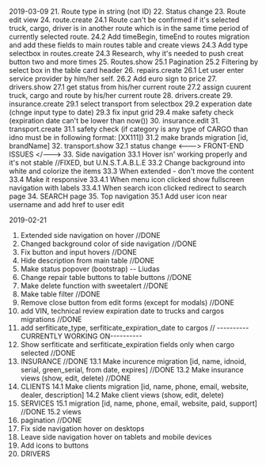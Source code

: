 2019-03-09
21. Route type in string (not ID)
22. Status change
23. Route edit view
24. route.create
	24.1 Route can't be confirmed if it's selected truck, cargo, driver is in another route which is in the same time period of currently selected route.
	24.2 Add timeBegin, timeEnd to routes migration and add these fields to main routes table and create views
	24.3 Add type selectbox in routes.create
	24.3 Research, why it's needed to push creat button two and more times
25. Routes.show
	25.1 Pagination
	25.2 Filtering by select box in the table card header
26. repairs.create
	26.1 Let user enter service provider by him/her self.
	26.2 Add euro sign to price
27. drivers.show
	27.1 get status from his/her current route
	27.2 assign cuurent truck, cargo and route by his/her current route
28. drivers.create
29. insurance.create
	29.1 select transport from selectbox
	29.2 experation date (chnge input type to date)
	29.3 fix input grid
	29.4 make safety check (expiration date can't be lower than now())
30. insurance.edit
31. transport.create
 31.1 safety check (if category is any type of CARGO than idno must be in following format: [XX111])
 31.2 make brands migration [id, brandName]
32. transport.show
	32.1 status change
<--->	FRONT-END ISSUES	</--->
33. Side navigation
	33.1 Hover isn' working properly and it's not stable //FIXED, but U.N.S.T.A.B.L.E
	33.2 Change background into white and colorize the items
	33.3 When extended - don't move the content
	33.4 Make it responsive
		33.4.1 When menu icon clicked show fullscreen navigation with labels
		33.4.1 When search icon clicked redirect to search page
34. SEARCH page
35. Top navigation
 35.1 Add user icon near username and add href to user edit

2019-02-21
1. Extended side navigation on hover //DONE
2. Changed background color of side navigation //DONE
3. Fix button and input hovers //DONE
4. Hide description from main table //DONE
5. Make status popover (bootstrap) -- Liudas
6. Change repair table buttons to table buttons //DONE
7. Make delete function with sweetalert //DONE
8. Make table filter //DONE
9. Remove close button from edit forms (except for modals) //DONE
10. add VIN, technical review expiration date to trucks and cargos migrations //DONE
11. add serfiticate_type, serfiticate_expiration_date to cargos //						----------CURRENTLY WORKING ON----------
12. Show serfiticate and serfiticate_expiration fields only when cargo selected //DONE
13. INSURANCE //DONE
	13.1 Make incurence migration [id, name, idnoid, serial, green_serial, from date, expires] //DONE
	13.2 Make insurance views (show, edit, delete) //DONE
14. CLIENTS
	14.1 Make clients migration [id, name, phone, email, website, dealer, description]
	14.2 Make client views (show, edit, delete)
15. SERVICES
	15.1 migration [id, name, phone, email, website, paid, support] //DONE
	15.2 views
16. pagination //DONE
17. Fix side navigation hover on desktops
18. Leave side navigation hover on tablets and mobile devices
19. Add icons to buttons
20. DRIVERS

